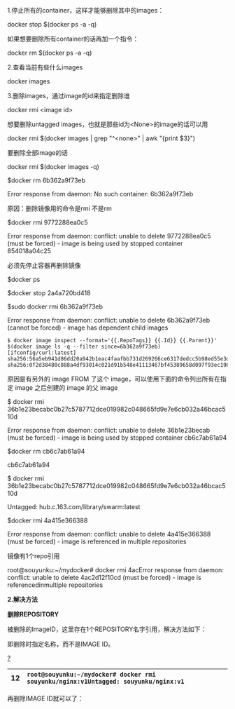 1.停止所有的container，这样才能够删除其中的images：

docker stop $\(docker ps -a -q\)

如果想要删除所有container的话再加一个指令：

docker rm $\(docker ps -a -q\)

2.查看当前有些什么images

docker images

3.删除images，通过image的id来指定删除谁

docker rmi &lt;image id&gt;

想要删除untagged images，也就是那些id为&lt;None&gt;的image的话可以用

docker rmi $\(docker images \| grep "^&lt;none&gt;" \| awk "{print $3}"\)

要删除全部image的话

docker rmi $\(docker images -q\)

$docker rm 6b362a9f73eb

Error response from daemon: No such container: 6b362a9f73eb

原因：删除镜像用的命令是rmi 不是rm

$docker rmi 9772288ea0c5

Error response from daemon: conflict: unable to delete 9772288ea0c5 \(must be forced\) - image is being used by stopped container 854018a04c25

必须先停止容器再删除镜像

$docker ps

$docker stop 2a4a720bd418

$sudo docker rmi 6b362a9f73eb

Error response from daemon: conflict: unable to delete 6b362a9f73eb \(cannot be forced\) - image has dependent child images

```
$ docker image inspect --format='{{.RepoTags}} {{.Id}} {{.Parent}}' $(docker image ls -q --filter since=6b362a9f73eb)
[ifconfig/curl:latest] sha256:56a5eb941d86dd20a942b1eac4faafbb731d269266ce6317dedcc5b98ed55e3d sha256:0f2d38480c888a4df93014c021d91b548e41113467bf45389658d097f93ec198
```

原因是有另外的 image FROM 了这个 image，可以使用下面的命令列出所有在指定 image 之后创建的 image 的父 image

$ docker rmi 36b1e23becabc0b27c5787712dce019982c048665fd9e7e6cb032a46bcac510d

Error response from daemon: conflict: unable to delete 36b1e23becab \(must be forced\) - image is being used by stopped container cb6c7ab61a94

$docker rm cb6c7ab61a94

cb6c7ab61a94

$ docker rmi 36b1e23becabc0b27c5787712dce019982c048665fd9e7e6cb032a46bcac510d

Untagged: hub.c.163.com/library/swarm:latest

$docker rmi 4a415e366388

Error response from daemon: conflict: unable to delete 4a415e366388 \(must be forced\) - image is referenced in multiple repositories

镜像有1个repo引用

root@souyunku:~/mydocker\# docker rmi 4acError response from daemon: conflict: unable to delete 4ac2d12f10cd \(must be forced\) - image is referencedinmultiple repositories

**2.解决方法**

**删除REPOSITORY**

被删除的ImageID，这里存在1个REPOSITORY名字引用，解决方法如下：

即删除时指定名称，而不是IMAGE ID。

[?](https://www.jb51.net/article/132041.htm#)

| 12 | `root@souyunku:~/mydocker# docker rmi souyunku/nginx:v1Untagged: souyunku/nginx:v1` |
| :--- | :--- |


再删除IMAGE ID就可以了：


